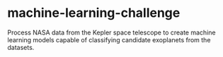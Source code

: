 # machine-learning-challenge
Process NASA data from the Kepler space telescope to create machine learning models capable of classifying candidate exoplanets from the datasets.
